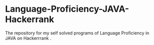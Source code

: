 # Language-Proficiency-JAVA-Hackerrank
The repository for my self solved programs of Language Proficiency in JAVA on Hackerrrank .
